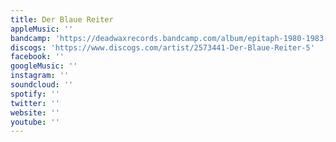 ```yaml
---
title: Der Blaue Reiter
appleMusic: ''
bandcamp: 'https://deadwaxrecords.bandcamp.com/album/epitaph-1980-1983-bonus-tracks-dw014'
discogs: 'https://www.discogs.com/artist/2573441-Der-Blaue-Reiter-5'
facebook: ''
googleMusic: ''
instagram: ''
soundcloud: ''
spotify: ''
twitter: ''
website: ''
youtube: ''
---
```

